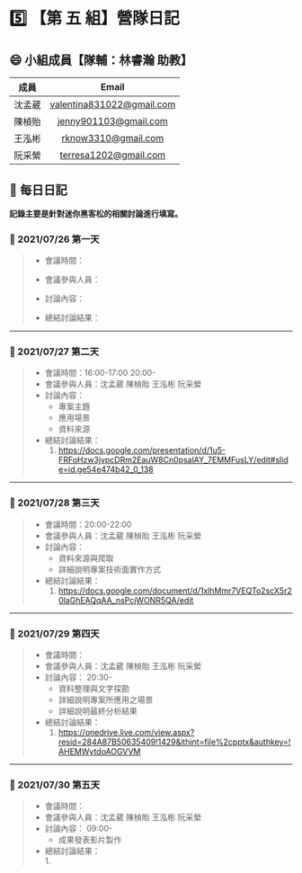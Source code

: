 # :five: 【第 五 組】營隊日記

## :smile: 小組成員【隊輔：林睿瀚 助教】
|  成員  |           Email           |
| :----: | :-----------------------: |
| 沈孟葳 | valentina831022@gmail.com |
| 陳楨貽 |   jenny901103@gmail.com   |
| 王泓彬 |    rknow3310@gmail.com    |
| 阮采縈 |   terresa1202@gmail.com   |

## :memo: 每日日記  
**記錄主要是針對迷你黑客松的相關討論進行填寫。**

### :round_pushpin: 2021/07/26 第一天
> * 會議時間：
> * 會議參與人員：
> * 討論內容：  
>    
> * 總結討論結果：  
>    
---
### :round_pushpin: 2021/07/27 第二天
> * 會議時間：16:00-17:00 20:00-
> * 會議參與人員：沈孟葳 陳楨貽 王泓彬 阮采縈
> * 討論內容：  
>    * 專案主題
>    * 應用場景
>    * 資料來源
> * 總結討論結果：  
>     1. https://docs.google.com/presentation/d/1u5-FRFoHzw3jvpcDRm2EauW8Cn0psalAY_7EMMFusLY/edit#slide=id.ge54e474b42_0_138
---
### :round_pushpin: 2021/07/28 第三天
> * 會議時間：20:00-22:00
> * 會議參與人員：沈孟葳 陳楨貽 王泓彬 阮采縈
> * 討論內容：  
>    * 資料來源與爬取
>    * 詳細說明專案技術面實作方式
> * 總結討論結果：  
>    1. https://docs.google.com/document/d/1xlhMmr7VEQTo2scX5r20laGhEAQqAA_nsPcjWONR5QA/edit
---
### :round_pushpin: 2021/07/29 第四天
> * 會議時間：
> * 會議參與人員：沈孟葳 陳楨貽 王泓彬 阮采縈
> * 討論內容： 20:30- 
>    * 資料整理與文字探勘
>    * 詳細說明專案所應用之場景
>    * 詳細說明最終分析結果
> * 總結討論結果：  
>    1. https://onedrive.live.com/view.aspx?resid=284A87B50635409!1429&ithint=file%2cpptx&authkey=!AHEMWytdoAOGVVM
---
### :round_pushpin: 2021/07/30 第五天
> * 會議時間：
> * 會議參與人員：沈孟葳 陳楨貽 王泓彬 阮采縈
> * 討論內容： 09:00- 
>    * 成果發表影片製作
> * 總結討論結果：  
>    1. 
